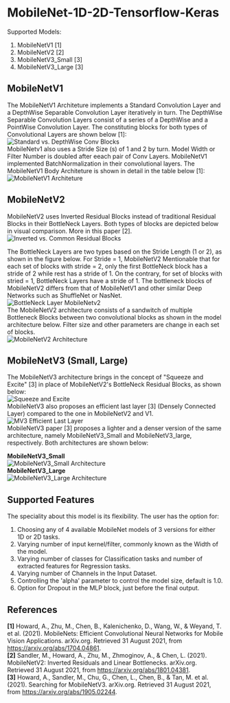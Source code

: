 # MobileNet-1D-2D-Tensorflow-Keras  
Supported Models:  
1. MobileNetV1 [1]  
2. MobileNetV2 [2]  
3. MobileNetV3_Small [3]  
4. MobileNetV3_Large [3]  

## MobileNetV1  
The MobileNetV1 Architeture implements a Standard Convolution Layer and a DepthWise Separable Convolution Layer iteratively in turn. The DepthWise Separable Convolution Layers consist of a series of a DepthWise and a PointWise Convolution Layer. The constituting blocks for both types of Convolutional Layers are shown below [1]:  
![Standard vs. DepthWise Conv Blocks](https://github.com/Sakib1263/MobileNet-1D-2D-Tensorflow-Keras/blob/main/Documents/Images/DW_Blocks.png "Standard vs. DepthWise Conv Blocks")  
MobileNetv1 also uses a Stride Size (s) of 1 and 2 by turn. Model Width or Filter Number is doubled after eeach pair of Conv Layers. MobileNetV1 implemented BatchNormalization in their convolutional layers. The MobileNetV1 Body Architeture is shown in detail in the table below [1]:  
![MobileNetV1 Architeture](https://github.com/Sakib1263/MobileNet-1D-2D-Tensorflow-Keras/blob/main/Documents/Images/MobileNetv1_Architecture.png "MobileNetV1 Architeture")  

## MobileNetV2  
MobileNetV2 uses Inverted Residual Blocks instead of traditional Residual Blocks in their BottleNeck Layers. Both types of blocks are depicted below in visual comparison. More in this paper [2].  
![Inverted vs. Common Residual Blocks](https://github.com/Sakib1263/MobileNet-1D-2D-Tensorflow-Keras/blob/main/Documents/Images/Inverted_Residual.png "Inverted vs. Common Residual Blocks")  

The BottleNeck Layers are two types based on the Stride Length (1 or 2), as shown in the figure below. For Stride = 1, MobileNetV2 
Mentionable that for each set of blocks with stride = 2, only the first BottleNeck block has a stride of 2 while rest has a stride of 1. On the contrary, for set of blocks with stried = 1, BottleNeck Layers have a stride of 1. The bottleneck blocks of MobileNetV2 differs from that of MobileNetV1 and other similar Deep Networks such as ShuffleNet or NasNet.  
![BottleNeck Layer MobileNetv2](https://github.com/Sakib1263/MobileNet-1D-2D-Tensorflow-Keras/blob/main/Documents/Images/MobileNetv2vsOthers.png "BottleNeck Layer MobileNetv2")  
The MobileNetV2 architecture consists of a sandwitch of multiple Bottleneck Blocks between two convolutional blocks as shown in the model architecture below. Filter size and other parameters are change in each set of blocks.  
![MobileNetV2 Architecture](https://github.com/Sakib1263/MobileNet-1D-2D-Tensorflow-Keras/blob/main/Documents/Images/MobileNetv2.png "MobileNetV2 Architecture")  

## MobileNetV3 (Small, Large)
The MobileNetV3 architecture brings in the concept of "Squeeze and Excite" [3] in place of MobileNetV2's BottleNeck Residual Blocks, as shown below:  
![Squeeze and Excite](https://github.com/Sakib1263/MobileNet-1D-2D-Tensorflow-Keras/blob/main/Documents/Images/MNv3_Block.png "Squeeze and Excite")  
MobileNetV3 also proposes an efficient last layer [3] (Densely Connected Layer) compared to the one in MobileNetV2 and V1.  
![MV3 Efficient Last Layer](https://github.com/Sakib1263/MobileNet-1D-2D-Tensorflow-Keras/blob/main/Documents/Images/MV3_Last_Layer.png "MV3 Efficient Last Layer")  
MobileNetV3 paper [3] proposes a lighter and a denser version of the same architecture, namely MobileNetV3_Small and MobileNetV3_large, respectively. Both architectures are shown below:  

**MobileNetV3_Small**  
![MobileNetV3_Small Architecture](https://github.com/Sakib1263/MobileNet-1D-2D-Tensorflow-Keras/blob/main/Documents/Images/MBNet_v3_Small.png "MobileNetV3_Small Architecture")  
**MobileNetV3_Large**  
![MobileNetV3_Large Architecture](https://github.com/Sakib1263/MobileNet-1D-2D-Tensorflow-Keras/blob/main/Documents/Images/MBNet_v3_Large.png "MobileNetV3_Large Architecture") 

## Supported Features  
The speciality about this model is its flexibility. The user has the option for: 
1. Choosing any of 4 available MobileNet models of 3 versions for either 1D or 2D tasks.
2. Varying number of input kernel/filter, commonly known as the Width of the model.
3. Varying number of classes for Classification tasks and number of extracted features for Regression tasks.
4. Varying number of Channels in the Input Dataset.  
5. Controlling the 'alpha' parameter to control the model size, default is 1.0.  
6. Option for Dropout in the MLP block, just before the final output.

## References  
**[1]** Howard, A., Zhu, M., Chen, B., Kalenichenko, D., Wang, W., & Weyand, T. et al. (2021). MobileNets: Efficient Convolutional Neural Networks for Mobile Vision Applications. arXiv.org. Retrieved 31 August 2021, from https://arxiv.org/abs/1704.04861.  
**[2]** Sandler, M., Howard, A., Zhu, M., Zhmoginov, A., & Chen, L. (2021). MobileNetV2: Inverted Residuals and Linear Bottlenecks. arXiv.org. Retrieved 31 August 2021, from https://arxiv.org/abs/1801.04381.  
**[3]** Howard, A., Sandler, M., Chu, G., Chen, L., Chen, B., & Tan, M. et al. (2021). Searching for MobileNetV3. arXiv.org. Retrieved 31 August 2021, from https://arxiv.org/abs/1905.02244.  

